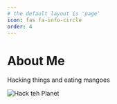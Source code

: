 ```yaml
---
# the default layout is 'page'
icon: fas fa-info-circle
order: 4
---
```


# About Me

Hacking things and eating mangoes

![Hack teh Planet](https://media2.giphy.com/media/14kdiJUblbWBXy/giphy.gif)